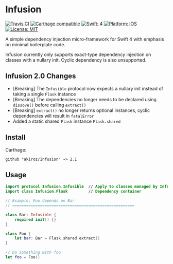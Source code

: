 # Infusion

[![Travis CI](https://travis-ci.org/akiroz/Infusion.svg?branch=master)](https://travis-ci.org/akiroz/Infusion)
[![Carthage compatible](https://img.shields.io/badge/Carthage-compatible-brightgreen.svg)](https://github.com/Carthage/Carthage)
[![Swift: 4](https://img.shields.io/badge/Swift-4-orange.svg)]()
[![Platform: iOS](https://img.shields.io/badge/Platform-iOS-lightgray.svg)]()
[![License: MIT](https://img.shields.io/badge/License-MIT-blue.svg)](https://opensource.org/licenses/MIT)

A simple dependency injection micro-framework for Swift 4 with emphasis on minimal boilerplate code.

Infusion currently only supports exact-type dependency injection on classes with a nullary init.
Cyclic dependency is also unsupported.

## Infusion 2.0 Changes

- [Breaking] The `Infusible` protocol now expects a nullary init instead of taking a single `Flask` instance
- [Breaking] The dependencies no longer needs to be declared using `dissove()` before calling `extract()`
- [Breaking] `extract()` no longer returns optional instances, cyclic dependencies will result in `fatalError`
- Added a static shared `Flask` instance `Flask.shared`

## Install

Carthage:

```
github "akiroz/Infusion" ~> 2.1
```

## Usage

```swift
import protocol Infusion.Infusible  // Apply to classes managed by Infusion
import class Infusion.Flask         // Dependency container

// Example: Foo depends on Bar
// =====================================================

class Bar: Infusible {
    required init() {}
}

class Foo {
    let bar: Bar = Flask.shared.extract()
}

// Do something with foo
let foo = Foo()

```

